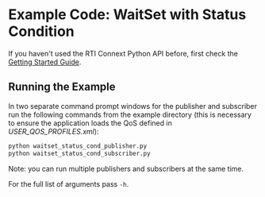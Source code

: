 # Example Code: WaitSet with Status Condition

If you haven't used the RTI Connext Python API before, first check the
[Getting Started Guide](https://community.rti.com/static/documentation/connext-dds/7.0.0/doc/manuals/connext_dds_professional/getting_started_guide/index.html).

## Running the Example

In two separate command prompt windows for the publisher and subscriber run the
following commands from the example directory (this is necessary to ensure the
application loads the QoS defined in *USER_QOS_PROFILES.xml*):

```sh
python waitset_status_cond_publisher.py
python waitset_status_cond_subscriber.py
```

Note: you can run multiple publishers and subscribers at the same time.

For the full list of arguments pass `-h`.
